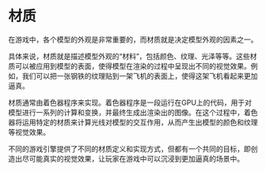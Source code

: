 # 材质
在游戏中，各个模型的外观是非常重要的，而材质就是决定模型外观的因素之一。

具体来说，材质就是描述模型外观的“材料”，包括颜色、纹理、光泽等等。这些材质可以被应用到模型的表面，使得模型在渲染的过程中呈现出不同的视觉效果。例如，我们可以把一张钢铁的纹理贴到一架飞机的表面上，使得这架飞机看起来更加逼真。

材质通常由着色器程序来实现。着色器程序是一段运行在GPU上的代码，用于对模型进行一系列的计算和变换，并最终生成出渲染出的图像。在这个过程中，着色器将运用特定的材质来计算光线对模型的交互作用，从而产生出模型的颜色和纹理等视觉效果。

不同的游戏引擎提供了不同的材质定义和实现方式，但都有一个共同的目标，即创造出尽可能真实的视觉效果，让玩家在游戏中可以沉浸到更加逼真的场景中。